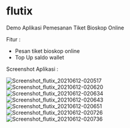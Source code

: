# flutix

Demo Aplikasi Pemesanan Tiket Bioskop Online

Fitur :
  - Pesan tiket bioskop online
  - Top Up saldo wallet

Screenshot Aplikasi :

![Screenshot_flutix_20210612-020517](https://user-images.githubusercontent.com/69206586/121737633-4f520000-cb23-11eb-97dd-39427dde613d.png)
![Screenshot_flutix_20210612-020620](https://user-images.githubusercontent.com/69206586/121737658-57aa3b00-cb23-11eb-9d43-176f179a4f63.png)
![Screenshot_flutix_20210612-020634](https://user-images.githubusercontent.com/69206586/121737686-60027600-cb23-11eb-8626-cf05503dace6.png)
![Screenshot_flutix_20210612-020643](https://user-images.githubusercontent.com/69206586/121737692-62fd6680-cb23-11eb-8ee4-0a14cad5ba37.png)
![Screenshot_flutix_20210612-020651](https://user-images.githubusercontent.com/69206586/121737702-65f85700-cb23-11eb-8aa6-7546bd88b921.png)
![Screenshot_flutix_20210612-020726](https://user-images.githubusercontent.com/69206586/121737715-6a247480-cb23-11eb-92ac-ea7d6aedc94a.png)
![Screenshot_flutix_20210612-020736](https://user-images.githubusercontent.com/69206586/121737732-701a5580-cb23-11eb-845d-75c6263ada15.png)
